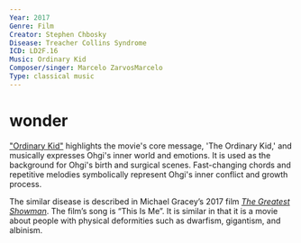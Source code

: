 ```yaml
---
Year: 2017
Genre: Film
Creator: Stephen Chbosky
Disease: Treacher Collins Syndrome
ICD: LD2F.16
Music: Ordinary Kid
Composer/singer: Marcelo ZarvosMarcelo
Type: classical music
---
```


# wonder

["Ordinary Kid"](https://youtu.be/CT69UaBUydA?si=qt6t0Xb1kGwNrp_u) highlights the movie's core message, 'The Ordinary Kid,' and musically expresses Ohgi's inner world and emotions. It is used as the background for Ohgi's birth and surgical scenes. Fast-changing chords and repetitive melodies symbolically represent Ohgi's inner conflict and growth process.

The similar disease is described in Michael Gracey’s 2017 film [*The Greatest Showman*](shin_minchul.md). The film’s song is “This Is Me”. It is similar in that it is a movie about people with physical deformities such as dwarfism, gigantism, and albinism.
